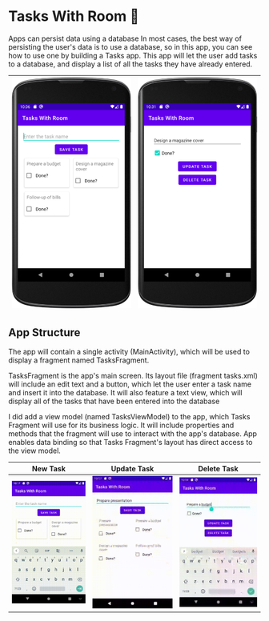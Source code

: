 # Tasks With Room 📅

Apps can persist data using a database
In most cases, the best way of persisting the user's data is to use a database, so in this app, you can see how to use one by building a Tasks app. This app will let the user add tasks to a database, and display a list of all the tasks they have already entered.

| ![Main Screen](images/MainScreen.png) | ![Main Screen 2](images/MainScreen2.png) |
| ------ | ------ |

## App Structure

The app will contain a single activity (MainActivity), which will be used to display a fragment named TasksFragment.

TasksFragment is the app's main screen. Its layout file (fragment tasks.xml) will include an edit text and a button, which let the user enter a task name and insert it into the database. It will also feature a text view, which will display all of the tasks that have been entered into the database

I did add a view model (named TasksViewModel) to the app, which Tasks Fragment will use for its business logic. It will include properties and methods that the fragment will use to interact with the app's database. App enables data binding so that Tasks Fragment's layout has direct access to the view model.

| New Task | Update Task | Delete Task |
| ------ | ------ | ------ |
| ![New Task](images/newTask.gif) | ![Update Task 2](images/updateTask.gif) | ![Delete Task 2](images/deleteTask.gif)
